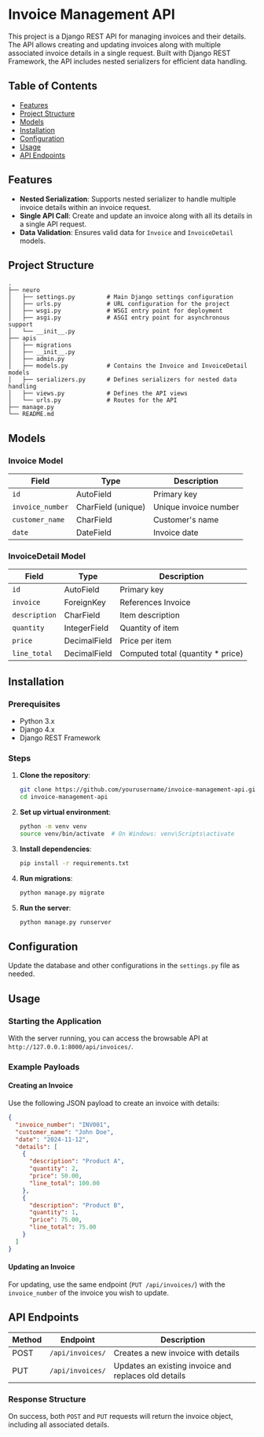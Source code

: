# Invoice Management API

This project is a Django REST API for managing invoices and their details. The API allows creating and updating invoices along with multiple associated invoice details in a single request. Built with Django REST Framework, the API includes nested serializers for efficient data handling.

## Table of Contents

- [Features](#features)
- [Project Structure](#project-structure)
- [Models](#models)
- [Installation](#installation)
- [Configuration](#configuration)
- [Usage](#usage)
- [API Endpoints](#api-endpoints)

## Features

- **Nested Serialization**: Supports nested serializer to handle multiple invoice details within an invoice request.
- **Single API Call**: Create and update an invoice along with all its details in a single API request.
- **Data Validation**: Ensures valid data for `Invoice` and `InvoiceDetail` models.

## Project Structure

```
.
├── neuro
│   ├── settings.py         # Main Django settings configuration
│   ├── urls.py             # URL configuration for the project
│   ├── wsgi.py             # WSGI entry point for deployment
│   ├── asgi.py             # ASGI entry point for asynchronous support
│   └── __init__.py
├── apis
│   ├── migrations
│   ├── __init__.py
│   ├── admin.py
│   ├── models.py           # Contains the Invoice and InvoiceDetail models
│   ├── serializers.py      # Defines serializers for nested data handling
│   ├── views.py            # Defines the API views
│   └── urls.py             # Routes for the API
├── manage.py
└── README.md
```


## Models

### Invoice Model

| Field           | Type             | Description             |
|-----------------|------------------|-------------------------|
| `id`            | AutoField        | Primary key             |
| `invoice_number`| CharField (unique)| Unique invoice number   |
| `customer_name` | CharField        | Customer's name         |
| `date`          | DateField        | Invoice date            |

### InvoiceDetail Model

| Field           | Type             | Description                |
|-----------------|------------------|----------------------------|
| `id`            | AutoField        | Primary key                |
| `invoice`       | ForeignKey       | References Invoice         |
| `description`   | CharField        | Item description           |
| `quantity`      | IntegerField     | Quantity of item           |
| `price`         | DecimalField     | Price per item             |
| `line_total`    | DecimalField     | Computed total (quantity * price) |

## Installation

### Prerequisites

- Python 3.x
- Django 4.x
- Django REST Framework

### Steps

1. **Clone the repository**:
   ```bash
   git clone https://github.com/yourusername/invoice-management-api.git
   cd invoice-management-api
   ```

2. **Set up virtual environment**:
   ```bash
   python -m venv venv
   source venv/bin/activate  # On Windows: venv\Scripts\activate
   ```

3. **Install dependencies**:
   ```bash
   pip install -r requirements.txt
   ```

4. **Run migrations**:
   ```bash
   python manage.py migrate
   ```

5. **Run the server**:
   ```bash
   python manage.py runserver
   ```

## Configuration

Update the database and other configurations in the `settings.py` file as needed.

## Usage

### Starting the Application

With the server running, you can access the browsable API at `http://127.0.0.1:8000/api/invoices/`.

### Example Payloads

#### Creating an Invoice
Use the following JSON payload to create an invoice with details:

```json
{
  "invoice_number": "INV001",
  "customer_name": "John Doe",
  "date": "2024-11-12",
  "details": [
    {
      "description": "Product A",
      "quantity": 2,
      "price": 50.00,
      "line_total": 100.00
    },
    {
      "description": "Product B",
      "quantity": 1,
      "price": 75.00,
      "line_total": 75.00
    }
  ]
}
```

#### Updating an Invoice
For updating, use the same endpoint (`PUT /api/invoices/`) with the `invoice_number` of the invoice you wish to update.

## API Endpoints

| Method | Endpoint       | Description             |
|--------|----------------|-------------------------|
| POST   | `/api/invoices/` | Creates a new invoice with details |
| PUT    | `/api/invoices/` | Updates an existing invoice and replaces old details |

### Response Structure

On success, both `POST` and `PUT` requests will return the invoice object, including all associated details.
